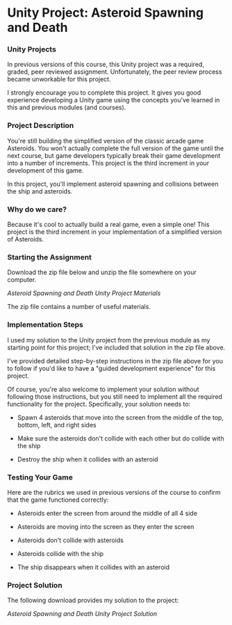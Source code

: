 # Unity Project: Asteroid Spawning and Death

### Unity Projects

In previous versions of this course, this Unity project was a required, graded, peer reviewed assignment. Unfortunately, the peer review process became unworkable for this project.  

I strongly encourage you to complete this project. It gives you good experience developing a Unity game using the concepts you’ve learned in this and previous modules (and courses).

### Project Description

You're still building the simplified version of the classic arcade game Asteroids. You won't actually complete the full version of the game until the next course, but game developers typically break their game development into a number of increments. This project is the third increment in your development of this game.

In this project, you'll implement asteroid spawning and collisions between the ship and asteroids.

### Why do we care?

Because it's cool to actually build a real game, even a simple one! This project is the third increment in your implementation of a simplified version of Asteroids.

### Starting the Assignment

Download the zip file below and unzip the file somewhere on your computer.

*Asteroid Spawning and Death Unity Project Materials*

The zip file contains a number of useful materials.

### Implementation Steps

I used my solution to the Unity project from the previous module as my starting point for this project; I've included that solution in the zip file above.

I've provided detailed step-by-step instructions in the zip file above for you to follow if you'd like to have a "guided development experience" for this project.

Of course, you're also welcome to implement your solution without following those instructions, but you still need to implement all the required functionality for the project. Specifically, your solution needs to:

 - Spawn 4 asteroids that move into the screen from the middle of the top, bottom, left, and right sides

 - Make sure the asteroids don't collide with each other but do collide with the ship

 - Destroy the ship when it collides with an asteroid

### Testing Your Game

Here are the rubrics we used in previous versions of the course to confirm that the game functioned correctly:

 - Asteroids enter the screen from around the middle of all 4 side

 - Asteroids are moving into the screen as they enter the screen

 - Asteroids don't collide with asteroids

 - Asteroids collide with the ship

 - The ship disappears when it collides with an asteroid

### Project Solution

The following download provides my solution to the project:

*Asteroid Spawning and Death Unity Project Solution*
